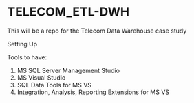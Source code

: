 # TELECOM_ETL-DWH
This will be a repo for the Telecom Data Warehouse case study

Setting Up

Tools to have:
1. MS SQL Server Management Studio
2. MS Visual Studio
3. SQL Data Tools for MS VS
4. Integration, Analysis, Reporting Extensions for MS VS
